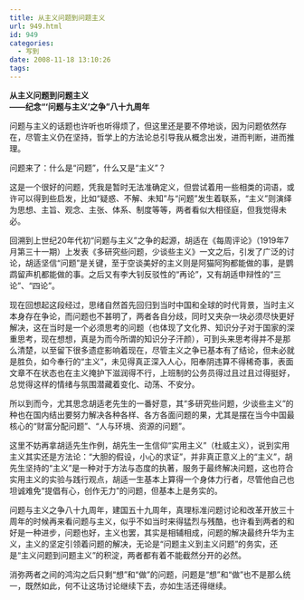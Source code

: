 ```yaml
---
title: 从主义问题到问题主义
url: 949.html
id: 949
categories:
  - 写到
date: 2008-11-18 13:10:26
tags:
---
```


**从主义问题到问题主义  
——纪念“‘问题与主义’之争”八十九周年**

  
问题与主义的话题也许听也听得烦了，但这里还是要不停地谈，因为问题依然存在，尽管主义仍在坚持，哲学上的方法论总引导我从概念出发，进而判断，进而推理。  
  
问题来了：什么是“问题”，什么又是“主义”？  
  
这是一个很好的问题，凭我是暂时无法准确定义，但尝试着用一些相类的词语，或许可以得到些启发，比如“疑惑、不解、未知”与“问题”发生着联系，“主义”则演绎为思想、主旨、观念、主张、体系、制度等等，两者看似大相径庭，但我觉得未必。  
  
回溯到上世纪20年代初“问题与主义”之争的起源，胡适在《每周评论》（1919年7月第三十一期）上发表《多研究些问题，少谈些主义》一文之后，引发了广泛的讨论，胡适坚信“问题”是关键，至于空谈美好的主义则是阿猫阿狗都能做的事，是鹦鹉留声机都能做的事。之后又有李大钊反驳性的“再论”，又有胡适申辩性的“三论”、“四论”。  
  
现在回想起这段经过，思绪自然首先回归到当时中国和全球的时代背景，当时主义本身存在争论，而问题也不甚明了，两者各自分歧，同时又夹杂一块必须尽快更好解决，这在当时是一个必须思考的问题（也体现了文化界、知识分子对于国家的深重思考，现在想想，真是为而今所谓的知识分子汗颜），可到头来思考得并不是那么清楚，以至留下很多遗症影响着现在，尽管主义之争已基本有了结论，但未必就是胜负，如今奉行的“主义”，未见得真正深入人心，阳奉阴违算不得稀奇事，表面文章不在状态也在主义掩护下滋润得不行，上班制的公务员得过且过且过得挺好，总觉得这样的情绪与氛围潜藏着变化、动荡、不安分。  
  
所以到而今，尤其思念胡适老先生的一番好意，其“多研究些问题，少谈些主义”的种也在国内结出要努力解决各种各样、各方各面问题的果，尤其是摆在当今中国最核心的“财富分配问题”、“人与环境、资源的问题”。  
  
这里不妨再拿胡适先生作例，胡先生一生信仰“实用主义”（杜威主义），说到实用主义其实还是方法论：“大胆的假设，小心的求证”，并非真正意义上的“主义”，胡先生坚持的“主义”是一种对于方法与态度的执著，服务于最终解决问题，这也符合实用主义的实验与践行观点，胡适一生基本上算得一个身体力行者，尽管他自己也坦诚难免“提倡有心，创作无力”的问题，但基本上是务实的。  
  
问题与主义之争八十九周年，建国五十九周年，真理标准问题讨论和改革开放三十周年的时候再来看问题与主义，似乎不如当时来得猛烈与残酷，也许看到两者的和好是一种进步，问题也好，主义也罢，其实是相辅相成，问题的解决最终升华为主义，主义的坚定引领着问题的解决，无论是“问题主义到主义问题”的务实，还是“主义问题到问题主义”的积淀，两者都有着不能截然分开的必然。  
  
消弥两者之间的鸿沟之后只剩“想”和“做”的问题，问题是“想”和“做”也不是那么统一，既然如此，何不让这场讨论继续下去，亦如生活还得继续。